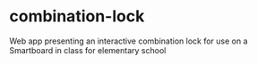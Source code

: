 # combination-lock
Web app presenting an interactive combination lock for use on a Smartboard in class for elementary school
